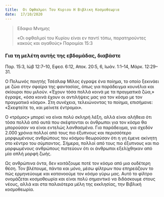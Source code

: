 ```yaml
---
title:  Οι Οφθαλμοι Του Κυριου Η Βιβλικη Κοσμοθεωρια
date:  17/10/2020
---
```


> <p>Εδαφιο Μνημης</p>
>  «Οι οφθαλμοί του Κυρίου είναι εν παντί τόπω, παρατηρούντες κακούς και αγαθούς» Παροιμίαι 15:3

### Για τη μελέτη αυτής της εβδομάδας, διαβάστε
Παρ. 15:3, Ιώβ 12:7–10, Εφεσ. 6:12, Αποκ. 20:5, 6, Ιωάν. 1:1–14, Μάρκ. 12:29–31.

Ο Πολωνός ποιητής Τσέσλαφ Μίλος έγραψε ένα ποίημα, το οποίο ξεκινάει με ζώα στην σφαίρα της φαντασίας, όπως για παράδειγμα κουνέλια και σκίουροι που μιλούν. «Έχουν τόσα πολλά κοινά με τα πραγματικά ζώα,» έγραψε, «όσα κοινά έχουν οι αντιλήψεις μας για τον κόσμο με τον πραγματικό κόσμο». Στη συνέχεια, τελειώνοντας το ποίημα, επισήμανε: «Σκεφτείτε το, και μείνετε έντρομοι».

Ο «τρόμος» μπορεί να είναι πολύ σκληρή λέξη, αλλά είναι αλήθεια ότι τόσα πολλά από αυτά που σκέφτονται οι άνθρωποι για τον κόσμο θα μπορούσαν να είναι εντελώς λανθασμένα. Για παράδειγμα, για σχεδόν 2.000 χρόνια πολλοί από τους πιο έξυπνους και περισσότερο μορφωμένους ανθρώπους του κόσμου θεωρούσαν ότι η γη έμενε ακίνητη στο κέντρο του σύμπαντος. Σήμερα, πολλοί από τους πιο έξυπνους και πιο μορφωμένους ανθρώπους πιστεύουν ότι οι άνθρωποι εξελίχθηκαν από μία απλή μορφή ζωής.

Ως ανθρώπινα όντα, δεν κοιτάζουμε ποτέ τον κόσμο από μια ουδέτερη θέση. Τον βλέπουμε, πάντα και μόνο, μέσω φίλτρων που επηρεάζουν το πώς ερμηνεύουμε και κατανοούμε τον κόσμο γύρω μας. Αυτό το φίλτρο ονομάζεται κοσμοθεωρία και είναι πολύ σημαντικό να διδάσκουμε στους νέους, αλλά και στα παλαιότερα μέλη της εκκλησίας, την Βιβλική κοσμοθεωρία.